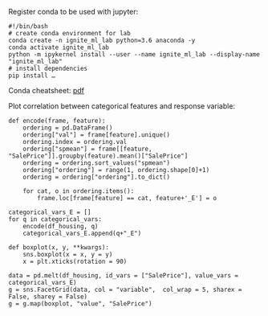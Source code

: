 Register conda to be used with jupyter:
```
#!/bin/bash
# create conda environment for lab
conda create -n ignite_ml_lab python=3.6 anaconda -y
conda activate ignite_ml_lab
python -m ipykernel install --user --name ignite_ml_lab --display-name "ignite_ml_lab"
# install dependencies
pip install …
```

Conda cheatsheet: [pdf](https://docs.conda.io/projects/conda/en/4.6.0/_downloads/52a95608c49671267e40c689e0bc00ca/conda-cheatsheet.pdf)

Plot correlation between categorical features and response variable:
```
def encode(frame, feature):
    ordering = pd.DataFrame()
    ordering["val"] = frame[feature].unique()
    ordering.index = ordering.val
    ordering["spmean"] = frame[[feature, "SalePrice"]].groupby(feature).mean()["SalePrice"]
    ordering = ordering.sort_values("spmean")
    ordering["ordering"] = range(1, ordering.shape[0]+1)
    ordering = ordering["ordering"].to_dict()
    
    for cat, o in ordering.items():
        frame.loc[frame[feature] == cat, feature+'_E'] = o
    
categorical_vars_E = []
for q in categorical_vars:  
    encode(df_housing, q)
    categorical_vars_E.append(q+"_E")

def boxplot(x, y, **kwargs):
    sns.boxplot(x = x, y = y)
    x = plt.xticks(rotation = 90)

data = pd.melt(df_housing, id_vars = ["SalePrice"], value_vars = categorical_vars_E)
g = sns.FacetGrid(data, col = "variable",  col_wrap = 5, sharex = False, sharey = False)
g = g.map(boxplot, "value", "SalePrice")
```
